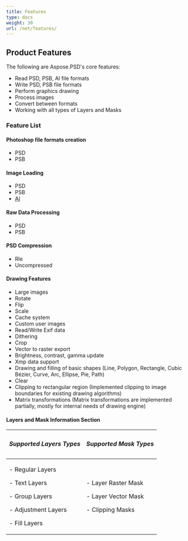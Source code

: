 ```yaml
---
title: Features
type: docs
weight: 30
url: /net/features/
---
```


## **Product Features**
The following are Aspose.PSD's core features:

- Read PSD, PSB, AI file formats
- Write PSD, PSB file formats
- Perform graphics drawing
- Process images
- Convert between formats
- Working with all types of Layers and Masks
### **Feature List**
#### **Photoshop file formats creation**
- PSD
- PSB
#### **Image Loading**
- PSD
- PSB
- [AI](/psd/net/ai-adobe-illustrator-format/)
#### **Raw Data Processing**
- PSD
- PSB
#### **PSD Compression**
- Rle
- Uncompressed
#### **Drawing Features**
- Large images
- Rotate
- Flip
- Scale
- Cache system
- Custom user images
- Read/Write Exif data
- Dithering
- Crop
- Vector to raster export   
- Brightness, contrast, gamma update
- Xmp data support
- Drawing and filling of basic shapes (Line, Polygon, Rectangle, Cubic Bézier, Curve, Arc, Ellipse, Pie, Path)
- Clear
- Clipping to rectangular region (Implemented clipping to image boundaries for existing drawing algorithms)
- Matrix transformations (Matrix transformations are implemented partially, mostly for internal needs of drawing engine)
#### **Layers and Mask Information Section**

|<h5>**Supported Layers Types**</h5>|<h5>**Supported Mask Types**</h5>|
| :- | :- |
|<p>- Regular Layers</p><p>- Text Layers</p><p>- Group Layers</p><p>- Adjustment Layers</p><p>- Fill Layers</p>|<p>- Layer Raster Mask</p><p>- Layer Vector Mask</p><p>- Clipping Masks</p>|



